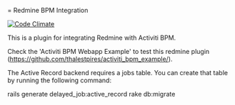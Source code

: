 = Redmine BPM Integration

[![Code Climate](https://codeclimate.com/github/thalestpires/redmine_bpm_integration/badges/gpa.svg)](https://codeclimate.com/github/thalestpires/redmine_bpm_integration)

This is a plugin for integrating Redmine with Activiti BPM.

Check the 'Activiti BPM Webapp Example' to test this redmine plugin (https://github.com/thalestpires/activiti_bpm_example/).

The Active Record backend requires a jobs table. You can create that table by running the following command:

  rails generate delayed_job:active_record
  rake db:migrate
